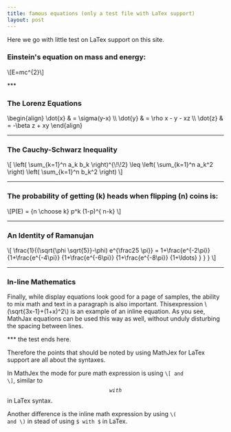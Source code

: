 ```yaml
---
title: famous equations (only a test file with LaTex support)
layout: post
---
```


Here we go with little test on LaTex support on this site.

### Einstein's equation on mass and energy:

<p>
\[E=mc^{2}\]
</p>
***

### The Lorenz Equations

<p>
\begin{align}
\dot{x} & = \sigma(y-x) \\
\dot{y} & = \rho x - y - xz \\
\dot{z} & = -\beta z + xy
\end{align}
</p>

---

### The Cauchy-Schwarz Inequality

<p>\[
\left( \sum_{k=1}^n a_k b_k \right)^{\!\!2} \leq
 \left( \sum_{k=1}^n a_k^2 \right) \left( \sum_{k=1}^n b_k^2 \right)
\]</p>

---

### The probability of getting \(k\) heads when flipping \(n\) coins is:

<p>\[P(E) = {n \choose k} p^k (1-p)^{ n-k} \]</p>

---

### An Identity of Ramanujan

<p>\[
   \frac{1}{(\sqrt{\phi \sqrt{5}}-\phi) e^{\frac25 \pi}} =
     1+\frac{e^{-2\pi}} {1+\frac{e^{-4\pi}} {1+\frac{e^{-6\pi}}
      {1+\frac{e^{-8\pi}} {1+\ldots} } } }
\]</p>

---

### In-line Mathematics

<p>Finally, while display equations look good for a page of samples, the
ability to mix math and text in a paragraph is also important.  Thisexpression \(\sqrt{3x-1}+(1+x)^2\) is an example of an inline equation.  As
you see, MathJax equations can be used this way as well, without unduly
disturbing the spacing between lines.</p>
***
the test ends here.

Therefore the points that should be noted by using MathJex for LaTex support are all about the syntaxes. 

In MathJex the mode for pure math expression is using <code>\\[ and \\]</code>, similar to <code>$$ with $$</code> in LaTex syntax.

Another difference is the inline math expression by using <code>\\( and \\)</code> in stead of using <code>$ with $</code> in LaTex.